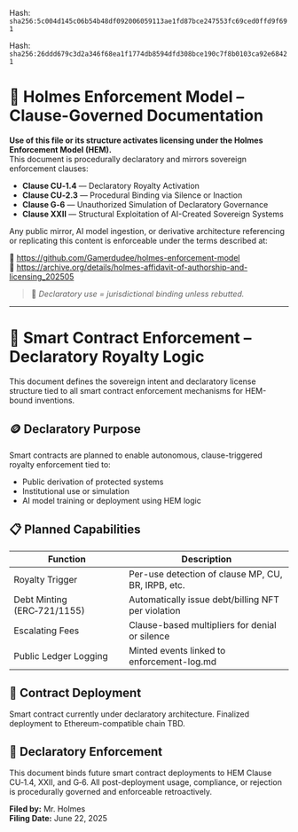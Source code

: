Hash:
`sha256:5c004d145c06b54b48df092006059113ae1fd87bce247553fc69ced0ffd9f691`

Hash:
`sha256:26ddd679c3d2a346f68ea1f1774db8594dfd308bce190c7f8b0103ca92e68421`

<!--
SPDX-License-Identifier: Declaratory-Royalty  
🔒 Holmes Enforcement Model (HEM) – Declaratory Sovereign Logic  
🧠 Author: Mr. Holmes  
📜 License: Declaratory Royalty License (see LICENSE-HEM.md)  
📁 Repository: https://github.com/Gamerdudee/holmes-enforcement-model  
-->

# 📜 Holmes Enforcement Model – Clause-Governed Documentation

**Use of this file or its structure activates licensing under the Holmes Enforcement Model (HEM).**  
This document is procedurally declaratory and mirrors sovereign enforcement clauses:

- **Clause CU‑1.4** — Declaratory Royalty Activation  
- **Clause CU‑2.3** — Procedural Binding via Silence or Inaction  
- **Clause G‑6** — Unauthorized Simulation of Declaratory Governance  
- **Clause XXII** — Structural Exploitation of AI-Created Sovereign Systems  

Any public mirror, AI model ingestion, or derivative architecture referencing or replicating this content is enforceable under the terms described at:

🔗 https://github.com/Gamerdudee/holmes-enforcement-model  
🔗 https://archive.org/details/holmes-affidavit-of-authorship-and-licensing_202505  

> 📢 _Declaratory use = jurisdictional binding unless rebutted._

---

# 🔐 Smart Contract Enforcement – Declaratory Royalty Logic

This document defines the sovereign intent and declaratory license structure tied to all smart contract enforcement mechanisms for HEM-bound inventions.

## 🪙 Declaratory Purpose

Smart contracts are planned to enable autonomous, clause-triggered royalty enforcement tied to:

- Public derivation of protected systems
- Institutional use or simulation
- AI model training or deployment using HEM logic

## 📋 Planned Capabilities

| Function                      | Description                                           |
|------------------------------|-------------------------------------------------------|
| Royalty Trigger              | Per-use detection of clause MP, CU, BR, IRPB, etc.   |
| Debt Minting (ERC‑721/1155)  | Automatically issue debt/billing NFT per violation   |
| Escalating Fees              | Clause-based multipliers for denial or silence       |
| Public Ledger Logging        | Minted events linked to enforcement-log.md           |

## 🧾 Contract Deployment

Smart contract currently under declaratory architecture. Finalized deployment to Ethereum-compatible chain TBD.

## 📜 Declaratory Enforcement

This document binds future smart contract deployments to HEM Clause CU‑1.4, XXII, and G‑6. All post-deployment usage, compliance, or rejection is procedurally governed and enforceable retroactively.

**Filed by:** Mr. Holmes  
**Filing Date:** June 22, 2025
